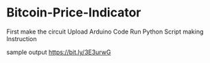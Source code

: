 # Bitcoin-Price-Indicator
First make the circuit 
Upload Arduino Code 
Run Python Script
making Instruction


sample output https://bit.ly/3E3urwG
